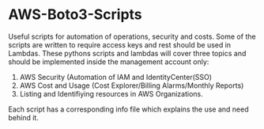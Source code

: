 # AWS-Boto3-Scripts
Useful scripts for automation of operations, security and costs.
Some of the scripts are written to require access keys and rest should be used in Lambdas.
These pythons scripts and lambdas will cover three topics and should be implemented inside the management account only:
  1) AWS Security (Automation of IAM and IdentityCenter(SSO)
  2) AWS Cost and Usage (Cost Explorer/Billing Alarms/Monthly Reports)
  3) Listing and Identifiying resources in AWS Organizations.

Each script has a corresponding info file which explains the use and need behind it.
